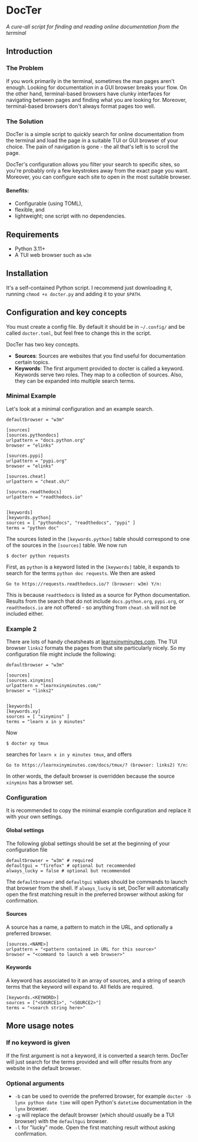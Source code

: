 # DocTer 

*A cure-all script for finding and reading online documentation from the terminal*

## Introduction

### The Problem

If you work primarily in the terminal, sometimes the man pages aren't enough. Looking for documentation in a GUI browser breaks your flow. On the other hand, terminal-based browsers have clunky interfaces for navigating between pages and finding what you are looking for. Moreover, terminal-based browsers don't always format pages too well.

### The Solution 

DocTer is a simple script to quickly search for online documentation from the terminal and load the page in a suitable TUI or GUI browser of your choice. The pain of navigation is gone - the all that's left is to scroll the page.

DocTer's configuration allows you filter your search to specific sites, so you're probably only a few keystrokes away from the exact page you want. Moreover, you can configure each site to open in the most suitable browser.

#### Benefits:

- Configurable (using TOML),
- flexible, and
- lightweight; one script with no dependencies.

## Requirements

- Python 3.11+
- A TUI web browser such as `w3m`

## Installation

It's a self-contained Python script. I recommend just downloading it, running `chmod +x docter.py` and adding it to your `$PATH`.

## Configuration and key concepts

You must create a config file. By default it should be in `~/.config/` and be called `docter.toml`, but feel free to change this in the script.

DocTer has two key concepts.

- **Sources**: Sources are websites that you find useful for documentation certain topics.
- **Keywords**: The first argument provided to docter is called a keyword. Keywords serve two roles. They map to a collection of sources. Also, they can be expanded into multiple search terms.

### Minimal Example

Let's look at a minimal configuration and an example search.
```
defaultbrowser = "w3m"

[sources]
[sources.pythondocs]
urlpattern = "docs.python.org"
browser = "elinks"

[sources.pypi]
urlpattern = "pypi.org"
browser = "elinks"

[sources.cheat]
urlpattern = "cheat.sh/"

[sources.readthedocs]
urlpattern = "readthedocs.io"


[keywords]
[keywords.python]
sources = [ "pythondocs", "readthedocs", "pypi" ]
terms = "python doc"
```

The sources listed in the `[keywords.python]` table should correspond to one of the sources in the `[sources]` table. We now run
```
$ docter python requests
```
First, as `python` is a keyword listed in the `[keywords]` table, it expands to search for the terms `python doc requests`. We then are asked
```
Go to https://requests.readthedocs.io/? (browser: w3m) Y/n:
```
This is because `readthedocs` is listed as a source for Python documentation. Results from the search that do not include `docs.python.org`, `pypi.org`, or `readthedocs.io` are not offered - so anything from `cheat.sh` will not be included either.

### Example 2

There are lots of handy cheatsheats at [learnxinyminutes.com](https://learnxinyminutes.com). The TUI browser `links2` formats the pages from that site particularly nicely. So my configuration file might include the following:
```
defaultbrowser = "w3m"

[sources]
[sources.xinymins]
urlpattern = "learnxinyminutes.com/"
browser = "links2"


[keywords]
[keywords.xy]
sources = [ "xinymins" ]
terms = "learn x in y minutes"
```

Now
```
$ docter xy tmux
```

searches for `learn x in y minutes tmux`, and offers

```
Go to https://learnxinyminutes.com/docs/tmux/? (browser: links2) Y/n:
```

In other words, the default browser is overridden because the source `xinymins` has a browser set.

### Configuration

It is recommended to copy the minimal example configuration and replace it with your own settings.

#### Global settings

The following global settings should be set at the beginning of your configuration file

```
defaultbrowser = "w3m" # required
defaultgui = "firefox" # optional but recommended
always_lucky = false # optional but recommended
```

The `defaultbrowser` and `defaultgui` values should be commands to launch that browser from the shell. If `always_lucky` is set, DocTer will automatically open the first matching result in the preferred browser without asking for confirmation.

#### Sources

A source has a name, a pattern to match in the URL, and optionally a preferred browser.

```
[sources.<NAME>]
urlpattern = "<pattern contained in URL for this source>"
browser = "<command to launch a web browser>"
```

#### Keywords

A keyword has associated to it an array of sources, and a string of search terms that the keyword will expand to. All fields are required.

```
[keywords.<KEYWORD>]
sources = ["<SOURCE1>", "<SOURCE2>"]
terms = "<search string here>"
```

## More usage notes

### If no keyword is given

If the first argument is not a keyword, it is converted a search term. DocTer will just search for the terms provided and will offer results from any website in the default browser.

### Optional arguments

- `-b` can be used to override the preferred browser, for example `docter -b lynx python date time` will open Python's `datetime` documentation in the `lynx` browser.
- `-g` will replace the default browser (which should usually be a TUI browser) with the `defaultgui` browser.
- `-l` for "lucky" mode. Open the first matching result without asking confirmation.
